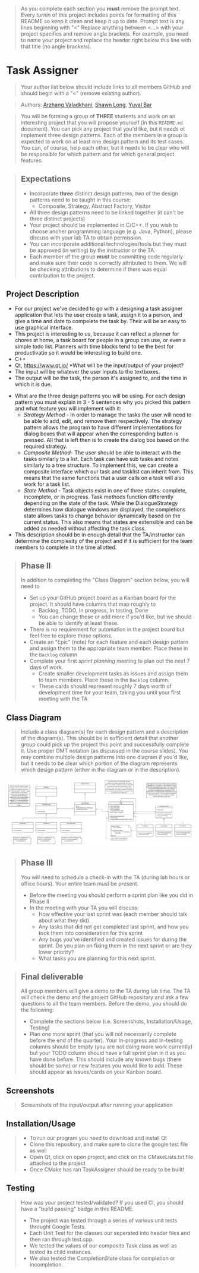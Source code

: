 > As you complete each section you **must** remove the prompt text. Every *turnin* of this project includes points for formatting of this README so keep it clean and keep it up to date. 
 > Prompt text is any lines beginning with "\<"
 > Replace anything between \<...\> with your project specifics and remove angle brackets. For example, you need to name your project and replace the header right below this line with that title (no angle brackets). 
# Task Assigner
 > Your author list below should include links to all members GitHub and should begin with a "\<" (remove existing author).

 > Authors: [Arzhang Valadkhani](https://github.com/arzhangv), [Shawn Long](https://github.com/shawnlong636), [Yuval Bar](https://github.com/yuval4597)

 > You will be forming a group of **THREE** students and work on an interesting project that you will propose yourself (in this `README.md` document). You can pick any project that you'd like, but it needs ot implement three design patterns. Each of the members in a group is expected to work on at least one design pattern and its test cases. You can, of course, help each other, but it needs to be clear who will be responsible for which pattern and for which general project features.

 > ## Expectations
 > * Incorporate **three** distinct design patterns, *two* of the design patterns need to be taught in this course:
 >   * Composite, Strategy, Abstract Factory, Visitor
 > * All three design patterns need to be linked together (it can't be three distinct projects)
 > * Your project should be implemented in C/C++. If you wish to choose anoher programming language (e.g. Java, Python), please discuss with your lab TA to obtain permission.
 > * You can incorporate additional technologies/tools but they must be approved (in writing) by the instructor or the TA.
 > * Each member of the group **must** be committing code regularly and make sure their code is correctly attributed to them. We will be checking attributions to determine if there was equal contribution to the project.

## Project Description
   - For our project we've decided to go with a designing a task assigner application that lets the user create a task, assign it to a person, and give a time and date to compelete the task by. Their will be an easy to use graphical interface.
   - This project is interesting to us, because it can reflect a planner for chores at home, a task board for people in a group can use, or even a simple todo list. Planners with time blocks tend to be the best for productivatie so it would be interesting to build one. 
   - C++ 
   - Qt, https://www.qt.io/ 
      *What will be the input/output of your project?
   - The input will be whatever the user inputs to the textboxes.
   - The output will be the task, the person it's assigned to, and the time in which it is due.
  * What are the three design patterns you will be using. For each design pattern you must explain in 3 - 5 sentences why you picked this pattern and what feature you will implement with it:
    - *Strategy Method* - In order to manage the tasks the user will need to be able to add, edit, and remove them respectively. The strategy pattern allows the program to have different implementations for dialog boxes that will appear when the corresponding button is pressed. All that is left then is to create the dialog box based on the required strategy.
    - *Composite Method*- The user should be able to interact with the tasks similarly to a list. Each task can have sub tasks and notes similarly to a tree structure. To implement this, we can create a composite interface which our task and tasklist can inherit from. This means that the same functions that a user calls on a task will also work for a task list.
    - *State Method* - Task objects exist in one of three states: complete, incomplete, or in progress. Task methods function differently depending on the state of the task. While the DialogueStrategy determines how dialogue windows are displayed, the completions state allows tasks to change behavior dynamically based on the current status. This also means that states are extensible and can be added as needed without affecting the task class.
  * This description should be in enough detail that the TA/instructor can determine the complexity of the project and if it is sufficient for the team members to complete in the time allotted. 

 > ## Phase II
 > In addition to completing the "Class Diagram" section below, you will need to 
 > * Set up your GitHub project board as a Kanban board for the project. It should have columns that map roughly to 
 >   * Backlog, TODO, In progress, In testing, Done
 >   * You can change these or add more if you'd like, but we should be able to identify at least these.
 > * There is no requirement for automation in the project board but feel free to explore those options.
 > * Create an "Epic" (note) for each feature and each design pattern and assign them to the appropriate team member. Place these in the `Backlog` column
 > * Complete your first *sprint planning* meeting to plan out the next 7 days of work.
 >   * Create smaller development tasks as issues and assign them to team members. Place these in the `Backlog` column.
 >   * These cards should represent roughly 7 days worth of development time for your team, taking you until your first meeting with the TA
## Class Diagram
 > Include a class diagram(s) for each design pattern and a description of the diagram(s). This should be in sufficient detail that another group could pick up the project this point and successfully complete it. Use proper OMT notation (as discussed in the course slides). You may combine multiple design patterns into one diagram if you'd like, but it needs to be clear which portion of the diagram represents which design pattern (either in the diagram or in the description). 

![class_digram](./img/class_digram.png)

 > ## Phase III
 > You will need to schedule a check-in with the TA (during lab hours or office hours). Your entire team must be present. 
 > * Before the meeting you should perform a sprint plan like you did in Phase II
 > * In the meeting with your TA you will discuss: 
 >   - How effective your last sprint was (each member should talk about what they did)
 >   - Any tasks that did not get completed last sprint, and how you took them into consideration for this sprint
 >   - Any bugs you've identified and created issues for during the sprint. Do you plan on fixing them in the next sprint or are they lower priority?
 >   - What tasks you are planning for this next sprint.

 > ## Final deliverable
 > All group members will give a demo to the TA during lab time. The TA will check the demo and the project GitHub repository and ask a few questions to all the team members. 
 > Before the demo, you should do the following:
 > * Complete the sections below (i.e. Screenshots, Installation/Usage, Testing)
 > * Plan one more sprint (that you will not necessarily complete before the end of the quarter). Your In-progress and In-testing columns should be empty (you are not doing more work currently) but your TODO column should have a full sprint plan in it as you have done before. This should include any known bugs (there should be some) or new features you would like to add. These should appear as issues/cards on your Kanban board. 
 ## Screenshots
 > Screenshots of the input/output after running your application
 ## Installation/Usage
 >   - To run our program you need to download and install Qt
 >   - Clone this repository, and make sure to clone the google test file as well
 >   - Open Qt, click on open project, and click on the CMakeLists.txt file attached to the project
 >   - Once CMake has ran TaskAssigner should be ready to be built!
 ## Testing
 > How was your project tested/validated? If you used CI, you should have a "build passing" badge in this README.
 > - The project was tested through a series of various unit tests throught Google Tests.
 > - Each Unit Test for the classes our seperated into header files and then ran through test.cpp.
 > - We tested the values of our composite Task class as well as tested its child instances.
 > - We also tested the CompletionState class for completion or incompletion.

